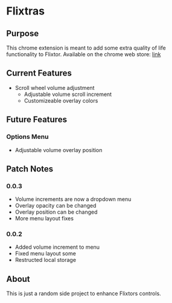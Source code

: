 # Flixtras

## Purpose

This chrome extension is meant to add some extra quality of life functionality to Flixtor.
Available on the chrome web store: [link](https://chrome.google.com/webstore/detail/flixtras/jigkighnoeljhnmfkemlcijgdfjhligf)

## Current Features

- Scroll wheel volume adjustment
  - Adjustable volume scroll increment
  - Customizeable overlay colors

## Future Features

### Options Menu

- Adjustable volume overlay position

## Patch Notes

### 0.0.3

- Volume increments are now a dropdown menu
- Overlay opacity can be changed
- Overlay position can be changed
- More menu layout fixes

### 0.0.2

- Added volume increment to menu
- Fixed menu layout some
- Restructed local storage

## About

This is just a random side project to enhance Flixtors controls.
